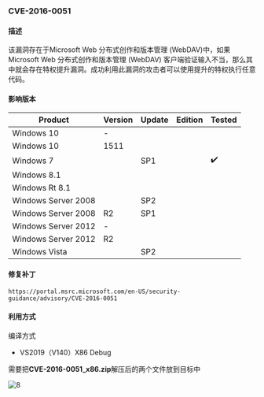 ### CVE-2016-0051

#### 描述

该漏洞存在于Microsoft Web 分布式创作和版本管理 (WebDAV)中，如果 Microsoft Web 分布式创作和版本管理 (WebDAV) 客户端验证输入不当，那么其中就会存在特权提升漏洞。成功利用此漏洞的攻击者可以使用提升的特权执行任意代码。

#### 影响版本

| Product             | Version | Update | Edition | Tested             |
| ------------------- | ------- | ------ | ------- | ------------------ |
| Windows 10          | -       |        |         |                    |
| Windows 10          | 1511    |        |         |                    |
| Windows 7           |         | SP1    |         | :heavy_check_mark: |
| Windows 8.1         |         |        |         |                    |
| Windows Rt 8.1      |         |        |         |                    |
| Windows Server 2008 |         | SP2    |         |                    |
| Windows Server 2008 | R2      | SP1    |         |                    |
| Windows Server 2012 | -       |        |         |                    |
| Windows Server 2012 | R2      |        |         |                    |
| Windows Vista       |         | SP2    |         |                    |

#### 修复补丁

```
https://portal.msrc.microsoft.com/en-US/security-guidance/advisory/CVE-2016-0051
```

#### 利用方式

编译方式

- VS2019（V140）X86 Debug

需要把**CVE-2016-0051_x86.zip**解压后的两个文件放到目标中

![8](https://github.com/Ascotbe/Random-img/blob/master/WindowsKernelExploits/CVE-2016-0051_win7_x86.gif?raw=true)

